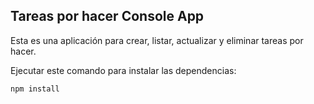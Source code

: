 ## Tareas por hacer Console App

Esta es una aplicación para crear, listar, actualizar y eliminar tareas por hacer.

Ejecutar este comando para instalar las dependencias:
```
npm install
```
